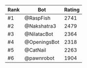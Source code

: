 Rank|Bot|Rating
---|---|---
#1|@RaspFish|2741
#2|@Nakshatra3|2479
#3|@NilatacBot|2364
#4|@OpeningsBot|2318
#5|@CatNail|2263
#6|@pawnrobot|1904
